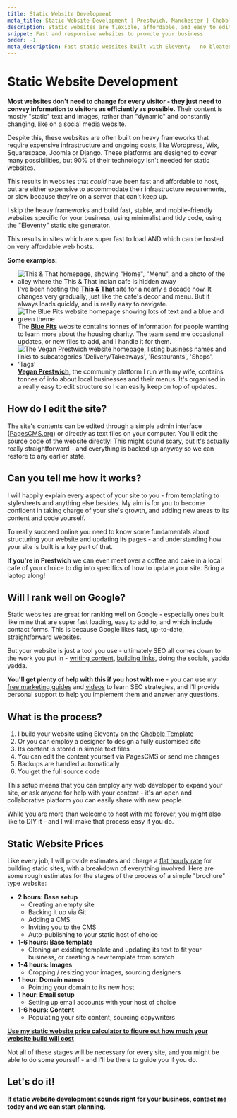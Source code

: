 ```yaml
---
title: Static Website Development
meta_title: Static Website Development | Prestwich, Manchester | Chobble
description: Static websites are flexible, affordable, and easy to edit.
snippet: Fast and responsive websites to promote your business
order: -1
meta_description: Fast static websites built with Eleventy - no bloated frameworks - easy to edit - host anywhere - Prestwich developer - 50% off for charities and artists
---
```


# Static Website Development

**Most websites don't need to change for every visitor - they just need to convey information to visitors as efficiently as possible.** Their content is mostly "static" text and images, rather than "dynamic" and constantly changing, like on a social media website.

Despite this, these websites are often built on heavy frameworks that require expensive infrastructure and ongoing costs, like Wordpress, Wix, Squarespace, Joomla or Django. These platforms are designed to cover many possibilities, but 90% of their technology isn't needed for static websites.

This results in websites that _could_ have been fast and affordable to host, but are either expensive to accommodate their infrastructure requirements, or slow because they're on a server that can't keep up.

I skip the heavy frameworks and build fast, stable, and mobile-friendly websites specific for your business, using minimalist and tidy code, using the "Eleventy" static site generator.

This results in sites which are super fast to load AND which can be hosted on very affordable web hosts.

**Some examples:**

<div class="examples">

- ![This & That homepage, showing "Home", "Menu", and a photo of the alley where the This & That Indian cafe is hidden away](/assets/examples/this-and-that.png) I've been hosting the **[This & That](/examples/this-and-that/)** site for a nearly a decade now. It changes very gradually, just like the cafe's decor and menu. But it always loads quickly, and is really easy to navigate.
- ![The Blue Pits website homepage showing lots of text and a blue and green theme](/assets/examples/blue-pits.png) The **[Blue Pits](/examples/blue-pits)** website contains tonnes of information for people wanting to learn more about the housing charity. The team send me occasional updates, or new files to add, and I handle it for them.
- ![The Vegan Prestwich website homepage, listing business names and links to subcategories 'Delivery/Takeaways', 'Restaurants', 'Shops', 'Tags'](/assets/examples/vegan-prestwich.png) **[Vegan Prestwich](/examples/vegan-prestwich)**, the community platform I run with my wife, contains tonnes of info about local businesses and their menus. It's organised in a really easy to edit structure so I can easily keep on top of updates.
</div>

## How do I edit the site?

The site's contents can be edited through a simple admin interface ([PagesCMS.org](https://pagescms.org/)) or directly as text files on your computer. You'll edit the source code of the website directly! This might sound scary, but it's actually really straightforward - and everything is backed up anyway so we can restore to any earlier state.

## Can you tell me how it works?

I will happily explain every aspect of your site to you - from templating to stylesheets and anything else besides. My aim is for you to become confident in taking charge of your site's growth, and adding new areas to its content and code yourself.

To really succeed online you need to know some fundamentals about structuring your website and updating its pages - and understanding how your site is built is a key part of that.

**If you're in Prestwich** we can even meet over a coffee and cake in a local cafe of your choice to dig into specifics of how to update your site. Bring a laptop along!

## Will I rank well on Google?

Static websites are great for ranking well on Google - especially ones built like mine that are super fast loading, easy to add to, and which include contact forms. This is because Google likes fast, up-to-date, straightforward websites.

But your website is just a tool you use - ultimately SEO all comes down to the work you put in - [writing content](/guides/keywords-and-keyword-stuffing/), [building links](/guides/backlinks/), doing the socials, yadda yadda.

**You'll get plenty of help with this if you host with me** - you can use my [free marketing guides](/guides/) and [videos](/videos/) to learn SEO strategies, and I'll provide personal support to help you implement them and answer any questions.

## What is the process?

1. I build your website using Eleventy on the [Chobble Template](/services/chobble-template/)
2. Or you can employ a designer to design a fully customised site
3. Its content is stored in simple text files
4. You can edit the content yourself via PagesCMS or send me changes
5. Backups are handled automatically
6. You get the full source code

This setup means that you can employ any web developer to expand your site, or ask anyone for help with your content - it's an open and collaborative platform you can easily share with new people.

While you are more than welcome to host with me forever, you might also like to DIY it - and I will make that process easy if you do.

## Static Website Prices

Like every job, I will provide estimates and charge a [flat hourly rate](/prices/) for building static sites, with a breakdown of everything involved. Here are some rough estimates for the stages of the process of a simple "brochure" type website:

- **2 hours: Base setup**
  - Creating an empty site
  - Backing it up via Git
  - Adding a CMS
  - Inviting you to the CMS
  - Auto-publishing to your static host of choice
- **1-6 hours: Base template**
  - Cloning an existing template and updating its text to fit your business, or creating a new template from scratch
- **1-4 hours: Images**
  - Cropping / resizing your images, sourcing designers
- **1 hour: Domain names**
  - Pointing your domain to its new host
- **1 hour: Email setup**
  - Setting up email accounts with your host of choice
- **1-6 hours: Content**
  - Populating your site content, sourcing copywriters

**[Use my static website price calculator to figure out how much your website build will cost](/price-calculator/#content)**

Not all of these stages will be necessary for every site, and you might be able to do some yourself - and I'll be there to guide you if you do.

## Let's do it!

**If static website development sounds right for your business, [contact me](/contact/) today and we can start planning.**
